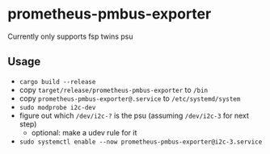# prometheus-pmbus-exporter
Currently only supports fsp twins psu

## Usage
- `cargo build --release`
- copy `target/release/prometheus-pmbus-exporter` to `/bin`
- copy `prometheus-pmbus-exporter@.service` to `/etc/systemd/system`
- `sudo modprobe i2c-dev`
- figure out which `/dev/i2c-?` is the psu (assuming `/dev/i2c-3` for next step)
  - optional: make a udev rule for it
- `sudo systemctl enable --now prometheus-pmbus-exporter@i2c-3.service`
